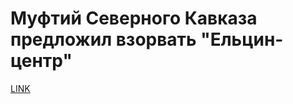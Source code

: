 # Муфтий Северного Кавказа предложил взорвать "Ельцин-центр"



[LINK](https://varlamov.ru/2134510.html)